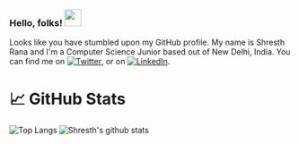 ### Hello, folks! <img src="https://raw.githubusercontent.com/MartinHeinz/MartinHeinz/master/wave.gif" width="30px">
Looks like you have stumbled upon my GitHub profile. My name is Shresth Rana and I'm a Computer Science Junior based out of New Delhi, India.
You can find me on [![Twitter][1.2]][1], or on [![LinkedIn][2.2]][2].

[1.2]: http://i.imgur.com/wWzX9uB.png (twitter icon without padding)
[2.2]: https://raw.githubusercontent.com/MartinHeinz/MartinHeinz/master/linkedin-3-16.png (LinkedIn icon without padding)
[1]: https://twitter.com/TheShresthRana
[2]: https://www.linkedin.com/in/shresthrana/

# :chart_with_upwards_trend: GitHub Stats
![Top Langs](https://github-readme-stats.vercel.app/api/top-langs/?username=Nem3sisX&layout=compact&theme=radical)
![Shresth's github stats](https://github-readme-stats.vercel.app/api?username=Nem3sisX&theme=radical)
